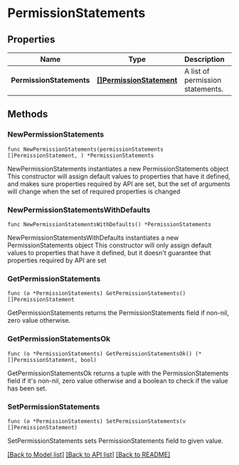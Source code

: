 # PermissionStatements

## Properties

Name | Type | Description | Notes
------------ | ------------- | ------------- | -------------
**PermissionStatements** | [**[]PermissionStatement**](PermissionStatement.md) | A list of permission statements. | 

## Methods

### NewPermissionStatements

`func NewPermissionStatements(permissionStatements []PermissionStatement, ) *PermissionStatements`

NewPermissionStatements instantiates a new PermissionStatements object
This constructor will assign default values to properties that have it defined,
and makes sure properties required by API are set, but the set of arguments
will change when the set of required properties is changed

### NewPermissionStatementsWithDefaults

`func NewPermissionStatementsWithDefaults() *PermissionStatements`

NewPermissionStatementsWithDefaults instantiates a new PermissionStatements object
This constructor will only assign default values to properties that have it defined,
but it doesn't guarantee that properties required by API are set

### GetPermissionStatements

`func (o *PermissionStatements) GetPermissionStatements() []PermissionStatement`

GetPermissionStatements returns the PermissionStatements field if non-nil, zero value otherwise.

### GetPermissionStatementsOk

`func (o *PermissionStatements) GetPermissionStatementsOk() (*[]PermissionStatement, bool)`

GetPermissionStatementsOk returns a tuple with the PermissionStatements field if it's non-nil, zero value otherwise
and a boolean to check if the value has been set.

### SetPermissionStatements

`func (o *PermissionStatements) SetPermissionStatements(v []PermissionStatement)`

SetPermissionStatements sets PermissionStatements field to given value.



[[Back to Model list]](../README.md#documentation-for-models) [[Back to API list]](../README.md#documentation-for-api-endpoints) [[Back to README]](../README.md)


